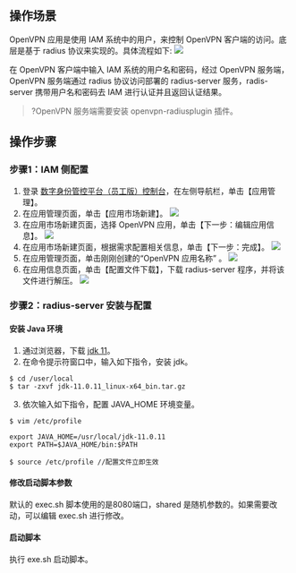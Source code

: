 ## 操作场景
OpenVPN 应用是使用 IAM 系统中的用户，来控制 OpenVPN 客户端的访问。底层是基于 radius 协议来实现的。具体流程如下:
![](https://main.qcloudimg.com/raw/92ccbd022737e390692021cda3bdc0db.png)

在 OpenVPN 客户端中输入 IAM 系统的用户名和密码，经过 OpenVPN 服务端，OpenVPN 服务端通过 radius 协议访问部署的 radius-server 服务，radis-server 携带用户名和密码去 IAM 进行认证并且返回认证结果。
>?OpenVPN 服务端需要安装 openvpn-radiusplugin 插件。

## 操作步骤
### 步骤1：IAM 侧配置
1. 登录 [数字身份管控平台（员工版）控制台](https://console.cloud.tencent.com/eiam)，在左侧导航栏，单击【应用管理】。
2. 在应用管理页面，单击【应用市场新建】。
![](https://main.qcloudimg.com/raw/5df0ba019d711dbc3f0a47f71e9d4049.png)
3. 在应用市场新建页面，选择 OpenVPN 应用，单击【下一步：编辑应用信息】。
![](https://main.qcloudimg.com/raw/505fd604a5d368e03669ca5a936807d9.png)
4. 在应用市场新建页面，根据需求配置相关信息，单击【下一步：完成】。
![](https://main.qcloudimg.com/raw/8d0ae2eeb43eb04f3e6632a98d29801c.png)
5. 在应用管理页面，单击刚刚创建的“OpenVPN 应用名称” 。
![](https://main.qcloudimg.com/raw/4668235f0f5acf0196524df0d9af4c0c.png)
6. 在应用信息页面，单击【配置文件下载】，下载 radius-server 程序，并将该文件进行解压。
![](https://main.qcloudimg.com/raw/99fbb075e98aee046c592f4adf59b9e9.png)

### 步骤2：radius-server 安装与配置
#### 安装 Java 环境
1. 通过浏览器，下载 [jdk 11](https://www.oracle.com/java/technologies/javase-jdk11-downloads.html)。
2. 在命令提示符窗口中，输入如下指令，安装 jdk。
```
$ cd /user/local
$ tar -zxvf jdk-11.0.11_linux-x64_bin.tar.gz
```
3.  依次输入如下指令，配置 JAVA_HOME 环境变量。
```
$ vim /etc/profile
```
```
export JAVA_HOME=/usr/local/jdk-11.0.11
export PATH=$JAVA_HOME/bin:$PATH
```
```
$ source /etc/profile //配置文件立即生效
```
#### 修改启动脚本参数
默认的 exec.sh 脚本使用的是8080端口，shared 是随机参数的。如果需要改动，可以编辑 exec.sh 进行修改。
#### 启动脚本
执行 exe.sh 启动脚本。

